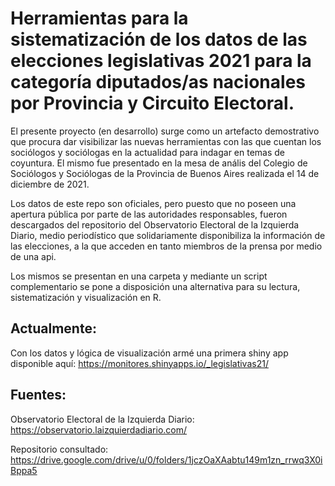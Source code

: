 # Herramientas para la sistematización de los datos de las elecciones legislativas 2021 para la categoría diputados/as nacionales por Provincia y Circuito Electoral.


El presente proyecto (en desarrollo) surge como un artefacto demostrativo que procura dar visibilizar las nuevas herramientas con las que cuentan los sociólogos y sociólogas en la actualidad para indagar en temas de coyuntura. El mismo fue presentado en la mesa de anális del Colegio de Sociólogos y Sociólogas de la Provincia de Buenos Aires realizada el 14 de diciembre de 2021.

Los datos de este repo son oficiales, pero puesto que no poseen una apertura pública por parte de las autoridades responsables, fueron descargados del repositorio del Observatorio Electoral de la Izquierda Diario, medio periodístico que solidariamente disponibiliza la información de las elecciones, a la que acceden en tanto miembros de la prensa por medio de una api. 

Los mismos se presentan en una carpeta y mediante un script complementario se pone a disposición una alternativa para su lectura, sistematización y visualización en R.


## Actualmente:

Con los datos y lógica de visualización armé una primera shiny app disponible aquí: https://monitores.shinyapps.io/_legislativas21/



## Fuentes:

Observatorio Electoral de la Izquierda Diario: https://observatorio.laizquierdadiario.com/

Repositorio consultado: https://drive.google.com/drive/u/0/folders/1jczOaXAabtu149m1zn_rrwq3X0iBppa5 
